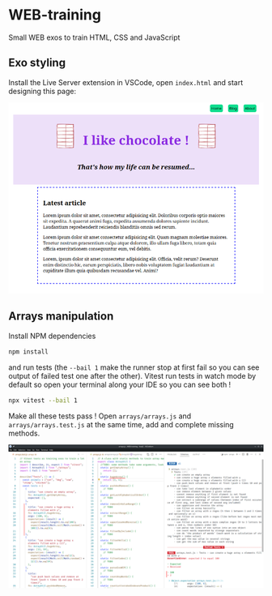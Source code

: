# WEB-training
Small WEB exos to train HTML, CSS and JavaScript

## Exo styling

Install the Live Server extension in VSCode, open `index.html` and start designing this page:

![styling.png](imgs/styling.png)

## Arrays manipulation

Install NPM dependencies
```sh
npm install
```
and run tests (the `--bail 1` make the runner stop at first fail so you can see output of failed test one after the other). Vitest run tests in watch mode by default so open your terminal along your IDE so you can see both !
```sh
npx vitest --bail 1
```

Make all these tests pass ! Open `arrays/arrays.js` and `arrays/arrays.test.js` at the same time, add and complete missing methods.

![IDE view when running tests](imgs/ide.png)
